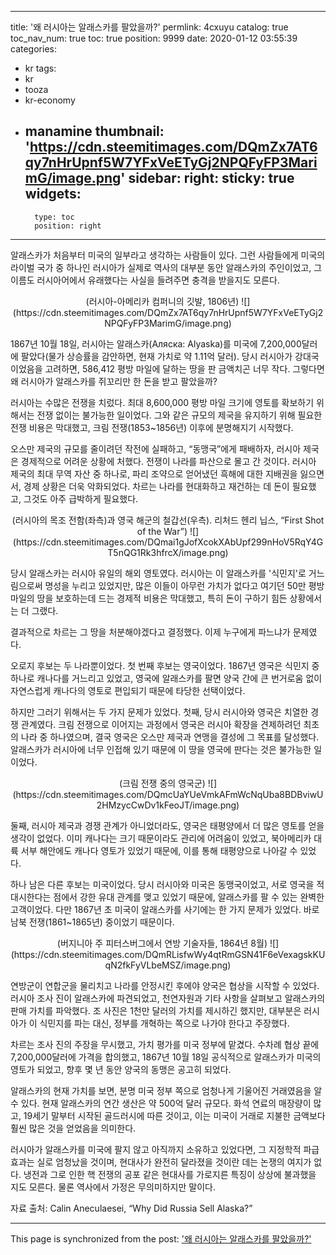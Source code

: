 
---
title: '왜 러시아는 알래스카를 팔았을까?'
permlink: 4cxuyu
catalog: true
toc_nav_num: true
toc: true
position: 9999
date: 2020-01-12 03:55:39
categories:
- kr
tags:
- kr
- tooza
- kr-economy
- manamine
thumbnail: 'https://cdn.steemitimages.com/DQmZx7AT6qy7nHrUpnf5W7YFxVeETyGj2NPQFyFP3MarimG/image.png'
sidebar:
    right:
        sticky: true
widgets:
    -
        type: toc
        position: right
---


알래스카가 처음부터 미국의 일부라고 생각하는 사람들이 있다. 그런 사람들에게 미국의 라이벌 국가 중 하나인 러시아가 실제로 역사의 대부분 동안 알래스카의 주인이었고, 그 이름도 러시아어에서 유래했다는 사실을 들려주면 충격을 받을지도 모른다.

<center>
(러시아-아메리카 컴퍼니의 깃발, 1806년)
![](https://cdn.steemitimages.com/DQmZx7AT6qy7nHrUpnf5W7YFxVeETyGj2NPQFyFP3MarimG/image.png)
</center>

1867년 10월 18일, 러시아는 알래스카(Аляска: Alyaska)를 미국에 7,200,000달러에 팔았다(물가 상승률을 감안하면, 현재 가치로 약 1.11억 달러). 당시 러시아가 강대국이었음을 고려하면, 586,412 평방 마일에 달하는 땅을 판 금액치곤 너무 작다. 그렇다면 왜 러시아가 알래스카를 쥐꼬리만 한 돈을 받고 팔았을까?

러시아는 수많은 전쟁을 치렀다. 최대 8,600,000 평방 마일 크기에 영토를 확보하기 위해서는 전쟁 없이는 불가능한 일이었다. 그와 같은 규모의 제국을 유지하기 위해 필요한 전쟁 비용은 막대했고, 크림 전쟁(1853~1856년) 이후에 분명해지기 시작했다.

오스만 제국의 규모를 줄이려던 작전에 실패하고, “동맹국”에게 패배하자, 러시아 제국은 경제적으로 어려운 상황에 처했다. 전쟁이 나라를 파산으로 몰고 간 것이다. 러시아 제국의 최대 무역 자산 중 하나로, 파리 조약으로 얻어냈던 흑해에 대한 지배권을 잃으면서, 경제 상황은 더욱 악화되었다. 차르는 나라를 현대화하고 재건하는 데 돈이 필요했고, 그것도 아주 급박하게 필요했다.

<center>
(러시아의 목조 전함(좌측)과 영국 해군의 철갑선(우측). 리처드 헨리 닙스, “First Shot of the War”)
![](https://cdn.steemitimages.com/DQmai1gJofXcokXAbUpf299nHoV5RqY4GT5nQG1Rk3hfrcX/image.png)
</center>

당시 알래스카는 러시아 유일의 해외 영토였다. 러시아는 이 알래스카를 '식민지'로 거느림으로써 명성을 누리고 있었지만, 많은 이들이 아무런 가치가 없다고 여기던 50만 평방 마일의 땅을 보호하는데 드는 경제적 비용은 막대했고, 특히 돈이 구하기 힘든 상황에서는 더 그랬다.

결과적으로 차르는 그 땅을 처분해야겠다고 결정했다. 이제 누구에게 파느냐가 문제였다.

오로지 후보는 두 나라뿐이었다. 첫 번째 후보는 영국이었다. 1867년 영국은 식민지 중 하나로 캐나다를 거느리고 있었고, 영국에 알래스카를 팔면 양국 간에 큰 번거로움 없이 자연스럽게 캐나다의 영토로 편입되기 때문에 타당한 선택이었다.

하지만 그러기 위해서는 두 가지 문제가 있었다. 첫째, 당시 러시아와 영국은 치열한 경쟁 관계였다. 크림 전쟁으로 이어지는 과정에서 영국은 러시아 확장을 견제하려던 최초의 나라 중 하나였으며, 결국 영국은 오스만 제국과 연맹을 결성에 그 목표를 달성했다. 알래스카가 러시아에 너무 인접해 있기 때문에 이 땅을 영국에 판다는 것은 불가능한 일이었다.

<center>
(크림 전쟁 중의 영국군)
![](https://cdn.steemitimages.com/DQmcUaYUeVmkAFmWcNqUba8BDBviwU2HMzycCwDv1kFeoJT/image.png)
</center>

둘째, 러시아 제국과 경쟁 관계가 아니었더라도, 영국은 태평양에서 더 많은 영토를 얻을 생각이 없었다. 이미 캐나다는 크기 때문이라도 관리에 어려움이 있었고, 북아메리카 대륙 서부 해안에도 캐나다 영토가 있었기 때문에, 이를 통해 태평양으로 나아갈 수 있었다.


하나 남은 다른 후보는 미국이었다. 당시 러시아와 미국은 동맹국이었고, 서로 영국을 적대시한다는 점에서 강한 유대 관계를 맺고 있었기 때문에, 알래스카를 팔 수 있는 완벽한 고객이었다. 다만 1867년 초 미국이 알래스카를 사기에는 한 가지 문제가 있었다. 바로 남북 전쟁(1861~1865년) 중이었기 때문이다.

<center>
(버지니아 주 피터스버그에서 연방 기술자들, 1864년 8월)
![](https://cdn.steemitimages.com/DQmRLisfwWy4qtRmGSN41F6eVexagskKUqN2fkFyVLbeMSZ/image.png)
</center>

연방군이 연합군을 물리치고 나라를 안정시킨 후에야 양국은 협상을 시작할 수 있었다. 러시아 조사 진이 알래스카에 파견되었고, 천연자원과 기타 사항을 살펴보고 알래스카의 판매 가치를 파악했다. 조 사진은 1천만 달러의 가치를 제시하긴 했지만, 대부분은 러시아가 이 식민지를 파는 대신, 정부를 개혁하는 쪽으로 나가야 한다고 주장했다.

차르는 조사 진의 주장을 무시했고, 가치 평가를 미국 정부에 맡겼다. 수차례 협상 끝에 7,200,000달러에 가격을 합의했고, 1867년 10월 18일 공식적으로 알래스카가 미국의 영토가 되었고, 향후 몇 년 동안 양국의 동맹은 공고히 되었다.

알래스카의 현재 가치를 보면, 분명 미국 정부 쪽으로 엄청나게 기울어진 거래였음을 알 수 있다. 현재 알래스카의 연간 생산은 약 500억 달러 규모다. 화석 연료의 매장량이 많고, 19세기 말부터 시작된 골드러시에 따른 것이고, 이는 미국이 거래로 지불한 금액보다 훨씬 많은 것을 얻었음을 의미한다.

러시아가 알래스카를 미국에 팔지 않고 아직까지 소유하고 있었다면, 그 지정학적 파급 효과는 실로 엄청났을 것이며, 현대사가 완전히 달라졌을 것이란 데는 논쟁의 여지가 없다. 냉전과 그로 인한 핵 전쟁의 공포 같은 현대사를 가로지른 특징이 상상에 불과했을 지도 모른다. 물론 역사에서 가정은 무의미하지만 말이다.

자료 출처: Calin Aneculaesei, “Why Did Russia Sell Alaska?”

- - -

This page is synchronized from the post: ['왜 러시아는 알래스카를 팔았을까?'](https://steemit.com/@pius.pius/4cxuyu)
